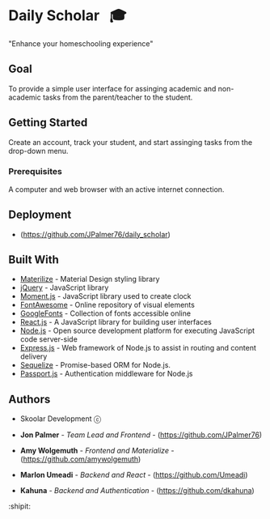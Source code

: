 # Daily Scholar &nbsp;  🎓

"Enhance your homeschooling experience"

## Goal

To provide a simple user interface for assinging academic and non-academic tasks from the parent/teacher to the student.

## Getting Started

Create an account, track your student, and start assinging tasks from the drop-down menu.

### Prerequisites

A computer and web browser with an active internet connection.

## Deployment

* (https://github.com/JPalmer76/daily_scholar)

## Built With

* [Materilize](https://materializecss.com/) - Material Design styling library
* [jQuery](https://jquery.com/) - JavaScript library
* [Moment.js](https://momentjs.com/) - JavaScript library used to create clock
* [FontAwesome](https://fontawesome.com/?from=io) - Online repository of visual elements
* [GoogleFonts](https://fonts.google.com/) - Collection of fonts accessible online
* [React.js](https://reactjs.org) - A JavaScript library for building user interfaces
* [Node.js](https://nodejs.org/en/) - Open source development platform for executing JavaScript code server-side
* [Express.js](https://expressjs.com) - Web framework of Node.js to assist in routing and content delivery
* [Sequelize](https://sequelize.org) - Promise-based ORM for Node.js.
* [Passport.js](http://www.passportjs.org) - Authentication middleware for Node.js



## Authors

* Skoolar Development ⓒ 

* **Jon Palmer** - *Team Lead and Frontend* - (https://github.com/JPalmer76)
* **Amy Wolgemuth** - *Frontend and Materialize* - (https://github.com/amywolgemuth)
* **Marlon Umeadi** - *Backend and React* - (https://github.com/Umeadi)
* **Kahuna** - *Backend and Authentication* - (https://github.com/dkahuna)



:shipit:

